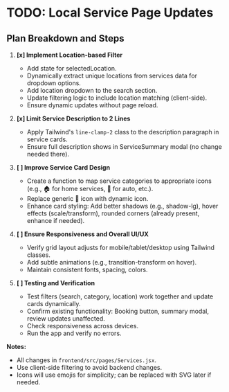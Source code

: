 # TODO: Local Service Page Updates

## Plan Breakdown and Steps

1. **[x] Implement Location-based Filter**
   - Add state for selectedLocation.
   - Dynamically extract unique locations from services data for dropdown options.
   - Add location dropdown to the search section.
   - Update filtering logic to include location matching (client-side).
   - Ensure dynamic updates without page reload.

2. **[x] Limit Service Description to 2 Lines**
   - Apply Tailwind's `line-clamp-2` class to the description paragraph in service cards.
   - Ensure full description shows in ServiceSummary modal (no change needed there).

3. **[ ] Improve Service Card Design**
   - Create a function to map service categories to appropriate icons (e.g., 🏠 for home services, 🚗 for auto, etc.).
   - Replace generic 🔧 icon with dynamic icon.
   - Enhance card styling: Add better shadows (e.g., shadow-lg), hover effects (scale/transform), rounded corners (already present, enhance if needed).

4. **[ ] Ensure Responsiveness and Overall UI/UX**
   - Verify grid layout adjusts for mobile/tablet/desktop using Tailwind classes.
   - Add subtle animations (e.g., transition-transform on hover).
   - Maintain consistent fonts, spacing, colors.

5. **[ ] Testing and Verification**
   - Test filters (search, category, location) work together and update cards dynamically.
   - Confirm existing functionality: Booking button, summary modal, review updates unaffected.
   - Check responsiveness across devices.
   - Run the app and verify no errors.

**Notes:**
- All changes in `frontend/src/pages/Services.jsx`.
- Use client-side filtering to avoid backend changes.
- Icons will use emojis for simplicity; can be replaced with SVG later if needed.
